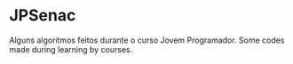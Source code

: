 # JPSenac
Alguns algoritmos feitos durante o curso Jovem Programador.
Some codes made during learning by courses.
